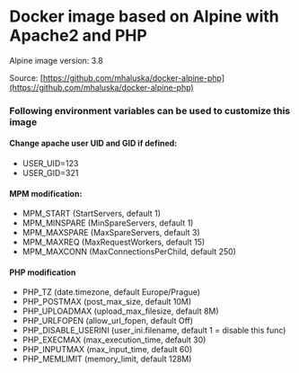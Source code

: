 # Docker image based on Alpine with Apache2 and PHP

Alpine image version: 3.8

Source: [https://github.com/mhaluska/docker-alpine-php](https://github.com/mhaluska/docker-alpine-php)

### Following environment variables can be used to customize this image

#### Change apache user UID and GID if defined:
- USER_UID=123
- USER_GID=321

#### MPM modification:
- MPM_START (StartServers, default 1)
- MPM_MINSPARE (MinSpareServers, default 1)
- MPM_MAXSPARE (MaxSpareServers, default 3)
- MPM_MAXREQ (MaxRequestWorkers, default 15)
- MPM_MAXCONN (MaxConnectionsPerChild, default 250)

#### PHP modification
- PHP_TZ (date.timezone, default Europe/Prague)
- PHP_POSTMAX (post_max_size, default 10M)
- PHP_UPLOADMAX (upload_max_filesize, default 8M)
- PHP_URLFOPEN (allow_url_fopen, default Off)
- PHP_DISABLE_USERINI (user_ini.filename, default 1 = disable this func)
- PHP_EXECMAX (max_execution_time, default 30)
- PHP_INPUTMAX (max_input_time, default 60)
- PHP_MEMLIMIT (memory_limit, default 128M)
